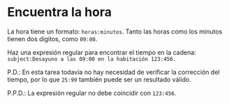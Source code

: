 # Encuentra la hora

La hora tiene un formato: `horas:minutos`. Tanto las horas como los minutos tienen dos dígitos, como `09:00`.

Haz una expresión regular para encontrar el tiempo en la cadena: `subject:Desayuno a las 09:00 en la habitación 123:456.`

P.D.: En esta tarea todavía no hay necesidad de verificar la corrección del tiempo, por lo que `25:99` también puede ser un resultado válido.

P.P.D.: La expresión regular no debe coincidir con `123:456`.
